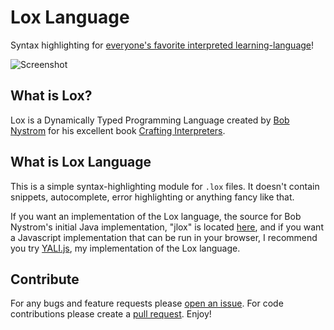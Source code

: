 # Lox Language
Syntax highlighting for [everyone's favorite interpreted learning-language](https://craftinginterpreters.com/the-lox-language.html)!

![Screenshot](https://github.com/danman113/lox-language/raw/master/images/screenshot.png)

## What is Lox?

Lox is a Dynamically Typed Programming Language created by [Bob Nystrom](https://twitter.com/intent/user?screen_name=munificentbob) for his excellent book [Crafting Interpreters](https://craftinginterpreters.com).

## What is Lox Language
This is a simple syntax-highlighting module for `.lox` files. It doesn't contain snippets, autocomplete, error highlighting or anything fancy like that.

If you want an implementation of the Lox language, the source for Bob Nystrom's initial Java implementation, "jlox" is located [here](https://github.com/munificent/craftinginterpreters), and if you want a Javascript implementation that can be run in your browser, I recommend you try [YALI.js](https://github.com/danman113/YALI.js), my implementation of the Lox language.

## Contribute

For any bugs and feature requests please [open an issue](https://github.com/danman113/lox-language/issues). For code contributions please create a [pull request](https://github.com/danman113/lox-language/pulls). Enjoy!
